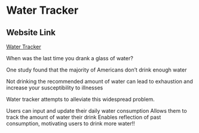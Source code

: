 # Water Tracker

## Website Link
[Water Tracker](https://watertrackerh20.web.app/)

When was the last time you drank a glass of water?

One study found that the majority of Americans don’t drink enough water

Not drinking the recommended amount of water can lead to exhaustion and increase your susceptibility to illnesses

Water tracker attempts to alleviate this widespread problem.

Users can input and update their daily water consumption 
Allows them to track the amount of water their drink
Enables reflection of past consumption, motivating users to drink more water!!

